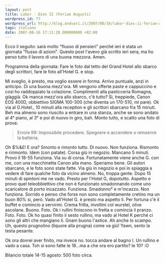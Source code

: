 ```yaml
---
layout: post
title: Labor - Dies II (Feriae Augusti)
wordpress_id: 77
wordpress_url: http://blog.andvari.it/2007/08/16/labor-dies-ii-feriae-augusti/
tags: italiano
date: 2007-08-16 17:11:28.000000000 +02:00
---
```

Ecco il seguito: sarà molto "flusso di pensieri" perché ieri è stata un giornata "flusso di azioni". Questo post l'avevo già scritto ieri sera, ma ho perso tutto il lavoro di una buona mezzora. Amen.

Programma della giornata:  Fare le foto dal tetto del Grand Hotel allo sbarco degli scrittori, fare le foto all'Hotel G. e stop.

<!--more--> Mi sveglio, è presto, ma voglio essere in forma. Arrivo puntuale, anzi in anticipo. Di una buona mezz'ora. Mi vengono offerte paste e cappuccino e così ho raddoppiato la colazione. Complimenti alla pasticceria Romagna, giàggià. Ok manca mezz'ora allo sbarco, c'è tutto? Sì, treppiede, Canon EOS 400D, obbiettivo SIGMA 100-300 (che diventa un 170-510, mi pare). Ok via al G.Hotel., 10 minuti alla reception e gli scrittori sbarcano fra 15 minuti. Beh ma almeno sono riuscito a entrare in una stanza, anche se sono andato al 4° piano, al 3° e poi di nuovo in giro, bah. Monto tutto, e scatto una foto di prova:
<blockquote>Errore 99: Impossibile procedere. Spegnere e accendere o reinserire la batteria.</blockquote>
Oh $%&amp;£! E ora? Smonto e rimonto tutto. Di nuovo. Non funziona. Rismonto e ririmonto. Idem (con patate). Corsa giù in negozio. Mancano 5 minuti. Provo il 18-55 funziona. Via su di corsa. Fortunatamente viene anche G. con me, con una macchinetta Canon alla mano. Speriamo bene. Gli autori sbarcano, e le foto sono state fatte. Via giù in negozio e poi in spiaggia a vedere di fare qualche foto da vicino almeno. No, troppa gente. Dopo 15 minuti di spintoni me ne vado. Presto per l'Hotel G, dopotutto. Aspetto e provo quel teleobbiettivo che non è funzionato smadonnando come uno scaricatore di porto incazzato. Funziona. Smadonno² e m'incazzo. Non funziona. Sorrido e penso che forse non sono completamente cretino ma un buon 80% si, però. Vado all'Hotel G. è presto ma aspetto lì. Per fortuna c'è il buffet e comincio a servirmi. Crema fritta, involtini col wurstel, olive ascolane. Buono. Foto. Ok i rullini finiscono in fretta e comincia il pranzo. Foto. Foto. Ok ho quasi finito il sesto rullino, ma vado al Hotel K perché ci sono gli altri che mangiano lì. Gnam buono l'astice. Ah anche lo scampo. Uh, questo prugnolino (liquore alla prugna) come va giù! Yawn, sento la testa pesante.

Ok ora dovrei aver finito, ma invece no. tocca andare al bagno I. Un rullino e vado a casa. Toh si sono fatte le 18...ma a che ora ero partito? le 10? :O

Bilancio totale 14-15 agosto: 500 foto circa.

